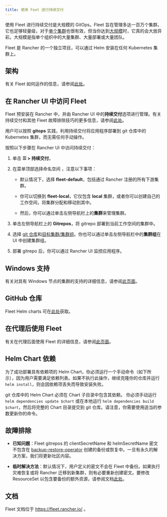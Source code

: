 ```yaml
---
title: 使用 Feet 进行持续交付
---
```


<head>
  <link rel="canonical" href="https://ranchermanager.docs.rancher.com/zh/integrations-in-rancher/fleet-gitops-at-scale"/>
</head>

使用 Fleet 进行持续交付是大规模的 GitOps。Fleet 旨在管理多达一百万个集群。它也足够轻量级，对于[单个集群](https://fleet.rancher.io/installation#default-install)也很有效，但当你达到[大规模](https://fleet.rancher.io/installation#configuration-for-multi-cluster)时，它真的会大放异彩。大规模是指单个组织中的大量集群、大量部署或大量团队。

Fleet 是 Rancher 的一个独立项目，可以通过 Helm 安装在任何 Kubernetes 集群上。

## 架构

有关 Fleet 如何运作的信息，请参阅[此处](./fleet-gitops-at-scale/architecture)。

## 在 Rancher UI 中访问 Fleet

Fleet 预安装在 Rancher 中，并由 Rancher UI 中的**持续交付**选项进行管理。有关持续交付和其他 Fleet 故障排除技巧的更多信息，请参阅[此处](https://fleet.rancher.io/troubleshooting)。

用户可以按照 **gitops** 实践，利用持续交付将应用程序部署到 git 仓库中的 Kubernetes 集群，而无需任何手动操作。

按照以下步骤在 Rancher UI 中访问持续交付：

1. 单击 **☰ > 持续交付**。

1. 在菜单顶部选择命名空间 ，注意以下事项：

   - 默认情况下，选择 **fleet-default**，包括通过 Rancher 注册的所有下游集群。

   - 你可以切换到 **fleet-local**，它仅包含 **local** 集群，或者你可以创建自己的工作空间，将集群分配和移动到其中。

   - 然后，你可以通过单击左侧导航栏上的**集群**来管理集群。

1. 单击左侧导航栏上的 **Gitrepos**，将 gitrepo 部署到当前工作空间的集群中。

1. 选择 [git 仓库](https://fleet.rancher.io/gitrepo-add)和[目标集群/集群组](https://fleet.rancher.io/gitrepo-targets)。你也可以通过单击左侧导航栏中的**集群组**在 UI 中创建集群组。

1. 部署 gitrepo 后，你可以通过 Rancher UI 监控应用程序。

## Windows 支持

有关对具有 Windows 节点的集群的支持的详细信息，请参阅[此页面](./fleet-gitops-at-scale/windows-support)。

## GitHub 仓库

Fleet Helm charts 可在[此处](https://github.com/rancher/fleet/releases/tag/v0.3.10)获取。

## 在代理后使用 Fleet

有关在代理后面使用 Fleet 的详细信息，请参阅[此页面](./fleet-gitops-at-scale/use-fleet-behind-a-proxy)。

## Helm Chart 依赖

为了成功部署具有依赖项的 Helm Chart，你必须运行一个手动命令（如下所示），因为用户需要满足依赖列表。如果不执行此操作，继续克隆你的仓库并运行 `helm install`，则会因依赖项丢失而导致安装失败。

git 仓库中的 Helm Chart 必须在 Chart 子目录中包含其依赖。 你必须手动运行 `helm dependencies update $chart` 或在本地运行 `helm dependencies build $chart`，然后将完整的 Chart 目录提交到 git 仓库。请注意，你需要使用适当的参数更新你的命令。

## 故障排除

- **已知问题**：Fleet gitrepos 的 clientSecretName 和 helmSecretName 密文不包含在 [backup-restore-operator](../../how-to-guides/new-user-guides/backup-restore-and-disaster-recovery/back-up-rancher.md#1-install-the-rancher-backup-operator) 创建的备份或恢复中。一旦有永久的解决方案，我们将更新社区内容。

- **临时解决方法**：默认情况下，用户定义的密文不会在 Fleet 中备份。如果执行灾难恢复或将 Rancher 迁移到新集群，则有必要重新创建密文。要修改 ResourceSet 以包含要备份的额外资源，请参阅文档[此处](https://github.com/rancher/backup-restore-operator#user-flow)。

## 文档

Fleet 文档位于 https://fleet.rancher.io/ 。
